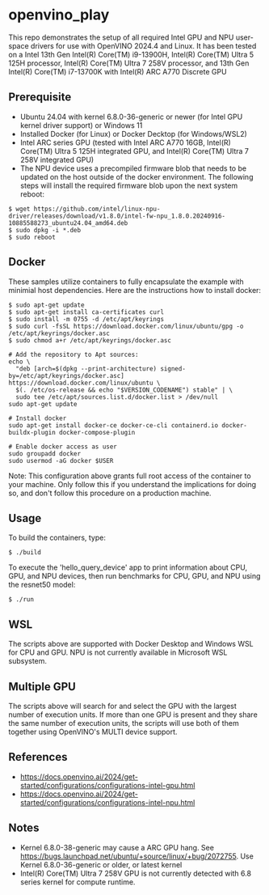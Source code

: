 # openvino_play

This repo demonstrates the setup of all required Intel GPU and NPU user-space drivers for use with OpenVINO 2024.4 and Linux. It has been tested on a Intel 13th Gen Intel(R) Core(TM) i9-13900H,  Intel(R) Core(TM) Ultra 5 125H processor, Intel(R) Core(TM) Ultra 7 258V processor, and 13th Gen Intel(R) Core(TM) i7-13700K with Intel(R) ARC A770 Discrete GPU

## Prerequisite
* Ubuntu 24.04 with kernel 6.8.0-36-generic or newer (for Intel GPU kernel driver support) or Windows 11
* Installed Docker (for Linux) or Docker Decktop (for Windows/WSL2)
* Intel ARC series GPU (tested with Intel ARC A770 16GB, Intel(R) Core(TM) Ultra 5 125H integrated GPU, and Intel(R) Core(TM) Ultra 7 258V integrated GPU)
* The NPU device uses a precompiled firmware blob that needs to be updated on the host outside of the docker environment.  The following steps will install the required firmware blob upon the next system reboot:
```
$ wget https://github.com/intel/linux-npu-driver/releases/download/v1.8.0/intel-fw-npu_1.8.0.20240916-10885588273_ubuntu24.04_amd64.deb
$ sudo dpkg -i *.deb
$ sudo reboot
```

## Docker 

These samples utilize containers to fully encapsulate the example with minimial host dependencies.  Here are the instructions how to install docker:

```
$ sudo apt-get update
$ sudo apt-get install ca-certificates curl
$ sudo install -m 0755 -d /etc/apt/keyrings
$ sudo curl -fsSL https://download.docker.com/linux/ubuntu/gpg -o /etc/apt/keyrings/docker.asc
$ sudo chmod a+r /etc/apt/keyrings/docker.asc

# Add the repository to Apt sources:
echo \
  "deb [arch=$(dpkg --print-architecture) signed-by=/etc/apt/keyrings/docker.asc] https://download.docker.com/linux/ubuntu \
  $(. /etc/os-release && echo "$VERSION_CODENAME") stable" | \
  sudo tee /etc/apt/sources.list.d/docker.list > /dev/null
sudo apt-get update

# Install docker
sudo apt-get install docker-ce docker-ce-cli containerd.io docker-buildx-plugin docker-compose-plugin

# Enable docker access as user
sudo groupadd docker
sudo usermod -aG docker $USER
```
Note: This configuration above grants full root access of the container to your machine. Only follow this if you understand the implications for doing so, and don't follow this procedure on a production machine.

## Usage

To build the containers, type:
```
$ ./build
```

To execute the 'hello_query_device' app to print information about CPU, GPU, and NPU devices, then run benchmarks for CPU, GPU, and NPU using the resnet50 model:
```
$ ./run
```

## WSL
The scripts above are supported with Docker Desktop and Windows WSL for CPU and GPU.  NPU is not currently available in Microsoft WSL subsystem.

## Multiple GPU
The scripts above will search for and select the GPU with the largest number of execution units.  If more than one GPU is present and they share the same number of execution units, the scripts will use both of them together using OpenVINO's MULTI device support.

## References
* https://docs.openvino.ai/2024/get-started/configurations/configurations-intel-gpu.html
* https://docs.openvino.ai/2024/get-started/configurations/configurations-intel-npu.html

## Notes
* Kernel 6.8.0-38-generic may cause a ARC GPU hang. See https://bugs.launchpad.net/ubuntu/+source/linux/+bug/2072755. Use Kernel 6.8.0-36-generic or older, or latest kernel
* Intel(R) Core(TM) Ultra 7 258V GPU is not currently detected with 6.8 series kernel for compute runtime.
